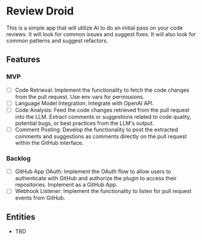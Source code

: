 # Review Droid

This is a simple app that will utilize AI to do an initial pass on your code reviews. It will look for common issues and suggest fixes. It will also look for common patterns and suggest refactors.

## Features

### MVP
- [ ] Code Retrieval: Implement the functionality to fetch the code changes from the pull request. Use env vars for permissions.
- [ ] Language Model Integration: Integrate with OpenAI API.
- [ ] Code Analysis: Feed the code changes retrieved from the pull request into the LLM. Extract comments or suggestions related to code quality, potential bugs, or best practices from the LLM's output.
- [ ] Comment Posting: Develop the functionality to post the extracted comments and suggestions as comments directly on the pull request within the GitHub interface.

### Backlog
- [ ] GitHub App OAuth: Implement the OAuth flow to allow users to authenticate with GitHub and authorize the plugin to access their repositories. Implement as a GitHub App.
- [ ] Webhook Listener: Implement the functionality to listen for pull request events from GitHub.

## Entities
* TBD